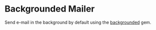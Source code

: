 
Backgrounded Mailer
===================

Send e-mail in the background by default using the [backgrounded][backgrounded_gem] gem.


[backgrounded_gem]: https://github.com/wireframe/backgrounded